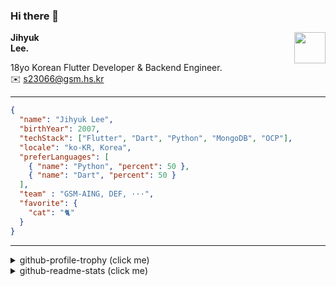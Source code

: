 ### Hi there 👋
<img src="https://github.githubassets.com/images/mona-loading-default.gif" width="50px" align="right">
</a>

**Jihyuk\
Lee.**

18yo Korean Flutter Developer & Backend Engineer.\
✉️ <s23066@gsm.hs.kr>

---

```json
{
  "name": "Jihyuk Lee",
  "birthYear": 2007,
  "techStack": ["Flutter", "Dart", "Python", "MongoDB", "OCP"],
  "locale": "ko-KR, Korea",
  "preferLanguages": [
    { "name": "Python", "percent": 50 },
    { "name": "Dart", "percent": 50 }
  ],
  "team" : "GSM-AING, DEF, ···",
  "favorite": {
    "cat": "🐈"
  }
}
```
---
<details>
  <summary>github-profile-trophy (click me)</summary>
  
![](https://github-profile-trophy.vercel.app/?username=withJihyuk&row=1&column=8&theme=nord)
  
</details>
<details>
  <summary>github-readme-stats (click me)</summary>
  
<!--START_SECTION:waka-->
![Code Time](http://img.shields.io/badge/Code%20Time-544%20hrs%2026%20mins-blue)

![Lines of code](https://img.shields.io/badge/%EC%A0%80%EB%8A%94%20%EC%97%AC%ED%83%9C%EA%B9%8C%EC%A7%80%20-426.5%20thousand%20%EC%A4%84%EC%9D%98%20%EC%BD%94%EB%93%9C%EB%A5%BC%20%EC%9E%91%EC%84%B1%ED%96%88%EC%96%B4%EC%9A%94.-blue)

**저는 저녁형 인간이에요. 🦉** 

```text
🌞 아침                     218 commits         ████░░░░░░░░░░░░░░░░░░░░░   14.52 % 
🌆 낮　                     508 commits         ████████░░░░░░░░░░░░░░░░░   33.84 % 
🌃 저녁                     571 commits         ██████████░░░░░░░░░░░░░░░   38.04 % 
🌙 밤　                     204 commits         ███░░░░░░░░░░░░░░░░░░░░░░   13.59 % 
```


📊 **저는 이번주를 이렇게 시간을 보냈어요.** 

```text
🕑︎ Timezone: Asia/Seoul

💬 프로그래밍 언어들: 
Dart                     2 hrs 42 mins       █████████░░░░░░░░░░░░░░░░   34.93 % 
Kotlin                   2 hrs 10 mins       ███████░░░░░░░░░░░░░░░░░░   27.89 % 
HCL                      1 hr 23 mins        ████░░░░░░░░░░░░░░░░░░░░░   17.86 % 
Other                    37 mins             ██░░░░░░░░░░░░░░░░░░░░░░░   08.13 % 
Markdown                 22 mins             █░░░░░░░░░░░░░░░░░░░░░░░░   04.84 % 

🔥 에디터들: 
VS Code                  4 hrs 34 mins       ███████████████░░░░░░░░░░   58.97 % 
Android Studio           3 hrs 11 mins       ██████████░░░░░░░░░░░░░░░   41.03 % 

💻 운영 체제들: 
Mac                      7 hrs 46 mins       █████████████████████████   100.00 % 
```


 Last Updated on 23/10/2024 18:47:48 UTC
<!--END_SECTION:waka-->

</details>

</div>

